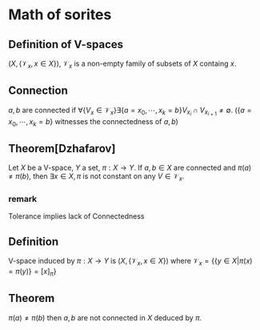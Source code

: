 # Math of sorites

## Definition of V-spaces
$(X,\{\mathcal{V}_x,x\in X\})$, $\mathcal{V}_x$ is a non-empty family of subsets of $X$ containg $x$.

## Connection
$a,b$ are connected if
$\forall \{V_x\in\mathcal{V}_x\}\exists\{a=x_0,\cdots,x_k=b\} V_{x_{i}}\cap V_{x_{i+1}}\neq\emptyset$. ($\{a=x_0,\cdots,x_k=b\}$ witnesses the connectedness of $a,b$)

## Theorem[Dzhafarov]
Let $X$ be a V-space, $Y$ a set, $\pi:X\to Y$. If $a,b\in X$ are connected and $\pi(a)\neq\pi(b)$, then $\exists x\in X, \pi$ is not constant on any $V\in \mathcal{V}_x$.

### remark
Tolerance implies lack of Connectedness

## Definition
V-space induced by $\pi:X\to Y$ is $(X,\{\mathcal{V}_x,x\in X\})$ where $\mathcal{V}_x=\{\{y\in X|\pi(x)=\pi(y)\}=[x]_\pi\}$

## Theorem
$\pi(a)\neq \pi(b)$ then $a,b$ are not connected in $X$ deduced by $\pi$.